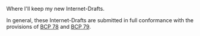 Where I'll keep my new Internet-Drafts.

In general, these Internet-Drafts are submitted in full conformance with
the provisions of [BCP 78][1] and [BCP 79][2].

[1]: <http://tools.ietf.org/html/bcp78>
[2]: <http://tools.ietf.org/html/bcp79>
